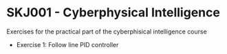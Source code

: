 # SKJ001 - Cyberphysical Intelligence

Exercises for the practical part of the cyberphisical intelligence course

- Exercise 1: Follow line PID controller
